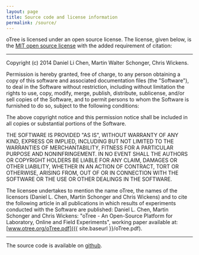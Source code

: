 ```yaml
---
layout: page
title: Source code and license information
permalink: /source/
---
```


oTree is licensed under an open source license. The license, given below, is the
 <a href="http://opensource.org/licenses/MIT" target="_blank">MIT open source license</a> with the added requirement of citation:

 ***
Copyright (c) 2014 Daniel Li Chen, Martin Walter Schonger, Chris Wickens.

Permission is hereby granted, free of charge, to any person obtaining a copy
of this software and associated documentation files (the "Software"), to deal
in the Software without restriction, including without limitation the rights
to use, copy, modify, merge, publish, distribute, sublicense, and/or sell
copies of the Software, and to permit persons to whom the Software is
furnished to do so, subject to the following conditions:

The above copyright notice and this permission notice shall be included in
all copies or substantial portions of the Software.

THE SOFTWARE IS PROVIDED "AS IS", WITHOUT WARRANTY OF ANY KIND, EXPRESS OR
IMPLIED, INCLUDING BUT NOT LIMITED TO THE WARRANTIES OF MERCHANTABILITY,
FITNESS FOR A PARTICULAR PURPOSE AND NONINFRINGEMENT. IN NO EVENT SHALL THE
AUTHORS OR COPYRIGHT HOLDERS BE LIABLE FOR ANY CLAIM, DAMAGES OR OTHER
LIABILITY, WHETHER IN AN ACTION OF CONTRACT, TORT OR OTHERWISE, ARISING FROM,
OUT OF OR IN CONNECTION WITH THE SOFTWARE OR THE USE OR OTHER DEALINGS IN
THE SOFTWARE.

The licensee undertakes to mention the name oTree, the names of the licensors (Daniel L. Chen, Martin Schonger and Chris Wickens)
 and to cite the following article in all publications in which results of experiments conducted with the Software are
published: Daniel L. Chen, Martin Schonger and Chris Wickens: "oTree - An Open-Source Platform for Laboratory, Online and Field
Experiments", working paper available at: [www.otree.org/oTree.pdf]({{ site.baseurl }}/oTree.pdf).

***

The source code is available on [github](https://github.com/oTree-org/oTree).
